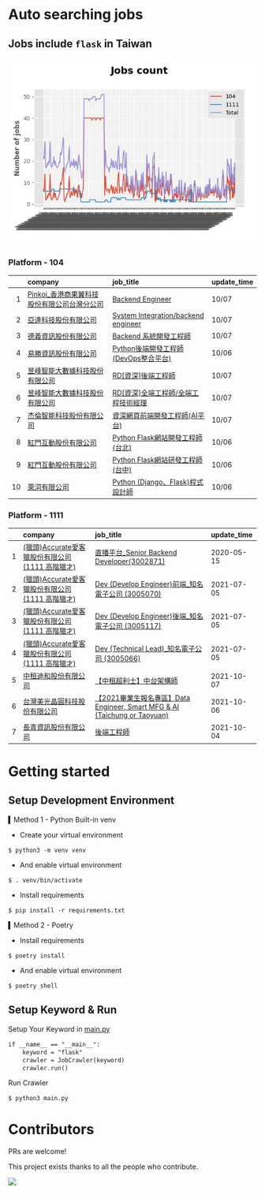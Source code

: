 # Auto searching jobs

## Jobs include `flask` in Taiwan 

 ![image](./doc/plot_img.jpg)


### Platform - 104


|    | company                                                                                        | job_title                                                                                       | update_time   |
|---:|:-----------------------------------------------------------------------------------------------|:------------------------------------------------------------------------------------------------|:--------------|
|  1 | [Pinkoi_香港商果翼科技股份有限公司台灣分公司](https://www.104.com.tw/company/1a2x6biidu?jobsource=jolist_b_date) | [Backend Engineer](https://www.104.com.tw/job/7eeac?jobsource=jolist_b_date)                    | 10/07         |
|  2 | [亞達科技股份有限公司](https://www.104.com.tw/company/1a2x6bkc3s?jobsource=jolist_b_date)                | [System Integration/backend engineer](https://www.104.com.tw/job/7en5d?jobsource=jolist_b_date) | 10/07         |
|  3 | [德義資訊股份有限公司](https://www.104.com.tw/company/oe84aqo?jobsource=jolist_b_date)                   | [Backend 系統開發工程師](https://www.104.com.tw/job/7awmz?jobsource=jolist_b_date)                     | 10/07         |
|  4 | [易勝資訊股份有限公司](https://www.104.com.tw/company/1a2x6bj8og?jobsource=jolist_a_relevance)           | [Python後端開發工程師 (DevOps整合平台)](https://www.104.com.tw/job/7asvo?jobsource=jolist_a_relevance)     | 10/06         |
|  5 | [昱峰智能大數據科技股份有限公司](https://www.104.com.tw/company/1a2x6bkbn6?jobsource=jolist_b_date)           | [RD[資深]後端工程師](https://www.104.com.tw/job/5x0lo?jobsource=jolist_b_date)                         | 10/07         |
|  6 | [昱峰智能大數據科技股份有限公司](https://www.104.com.tw/company/1a2x6bkbn6?jobsource=jolist_b_date)           | [RD[資深]全端工程師/全端工程技術經理](https://www.104.com.tw/job/62za4?jobsource=jolist_b_date)                | 10/07         |
|  7 | [杰倫智能科技股份有限公司](https://www.104.com.tw/company/1a2x6bkirw?jobsource=jolist_b_date)              | [資深網頁前端開發工程師(AI平台)](https://www.104.com.tw/job/6hxnt?jobsource=jolist_b_date)                   | 10/07         |
|  8 | [紅門互動股份有限公司](https://www.104.com.tw/company/oh4m67k?jobsource=jolist_a_relevance)              | [Python Flask網站開發工程師(台北)](https://www.104.com.tw/job/6xtfl?jobsource=jolist_a_relevance)        | 10/06         |
|  9 | [紅門互動股份有限公司](https://www.104.com.tw/company/oh4m67k?jobsource=jolist_a_relevance)              | [Python Flask網站研發工程師(台中)](https://www.104.com.tw/job/6kf9h?jobsource=jolist_a_relevance)        | 10/06         |
| 10 | [萊泀有限公司](https://www.104.com.tw/company/1a2x6blg3t?jobsource=jolist_a_relevance)               | [Python (Django、Flask)程式設計師](https://www.104.com.tw/job/7cs5e?jobsource=jolist_a_relevance)     | 10/06         |

### Platform - 1111


|    | company                                                                    | job_title                                                                                                 | update_time   |
|---:|:---------------------------------------------------------------------------|:----------------------------------------------------------------------------------------------------------|:--------------|
|  1 | [(獵頭)Accurate愛客獵股份有限公司(1111 高階獵才)](https://www.1111.com.tw/corp/69647966/) | [直播平台_Senior Backend Developer(3002871)](https://www.1111.com.tw/job/85960420/)                           | 2020-05-15    |
|  2 | [(獵頭)Accurate愛客獵股份有限公司(1111 高階獵才)](https://www.1111.com.tw/corp/69647966/) | [Dev (Develop Engineer)前端_知名電子公司 (3005070)](https://www.1111.com.tw/job/97460023/)                        | 2021-07-05    |
|  3 | [(獵頭)Accurate愛客獵股份有限公司(1111 高階獵才)](https://www.1111.com.tw/corp/69647966/) | [Dev (Develop Engineer)後端_知名電子公司 (3005117)](https://www.1111.com.tw/job/97460074/)                        | 2021-07-05    |
|  4 | [(獵頭)Accurate愛客獵股份有限公司(1111 高階獵才)](https://www.1111.com.tw/corp/69647966/) | [Dev (Technical Lead)_知名電子公司 (3005066)](https://www.1111.com.tw/job/97459998/)                            | 2021-07-05    |
|  5 | [中租迪和股份有限公司](https://www.1111.com.tw/corp/2850037/)                        | [【中租超利士】中台架構師](https://www.1111.com.tw/job/97507405/)                                                     | 2021-10-07    |
|  6 | [台灣美光晶圓科技股份有限公司](https://www.1111.com.tw/corp/9622349/)                    | [【2021畢業生報名專區】Data Engineer, Smart MFG & AI (Taichung or Taoyuan)](https://www.1111.com.tw/job/97430572/) | 2021-10-06    |
|  7 | [長青資訊股份有限公司](https://www.1111.com.tw/corp/71694811/)                       | [後端工程師](https://www.1111.com.tw/job/85012186/)                                                            | 2021-10-04    |



# Getting started
## Setup Development Environment
▍Method 1 - Python Built-in venv

- Create your virtual environment
```
$ python3 -m venv venv
```
- And enable virtual environment
```
$ . venv/bin/activate
```
- Install requirements
```
$ pip install -r requirements.txt 
```

▍Method 2 - Poetry
- Install requirements
```
$ poetry install
```
- And enable virtual environment
```
$ poetry shell
```

## Setup Keyword & Run

Setup Your Keyword in [main.py](./main.py#L88)
```
if __name__ == "__main__":
    keyword = "flask"
    crawler = JobCrawler(keyword)
    crawler.run()
```

Run Crawler
```
$ python3 main.py
```

# Contributors
PRs are welcome!

This project exists thanks to all the people who contribute.

<a href="https://github.com/hsuanchi/auto-search-flask-job/graphs/contributors">
  <img src="https://contrib.rocks/image?repo=hsuanchi/auto-search-flask-job"/>
</a>
